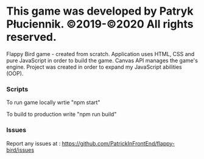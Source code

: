 # This game was developed by Patryk Płuciennik. ©2019-©2020 All rights reserved.

Flappy Bird game - created from scratch. Application uses HTML, CSS and pure JavaScript in order to build the game. Canvas API manages the game's engine. Project was created in order to expand my JavaScript abilities (OOP).

### Scripts

To run game locally wrtie "npm start"

To build to production write "npm run build"

### Issues

Report any issues at : https://github.com/PatrickInFrontEnd/flappy-bird/issues
